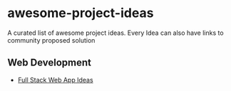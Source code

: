 # awesome-project-ideas
A curated list of awesome project ideas. Every Idea can also have links to community proposed solution

## Web Development

* [Full Stack Web App Ideas](https://github.com/ProfAndreaPollini/awesome-project-ideas/blob/258e3b5fcc2ce35ca14f49653caa103fceb7db66/full-stack-webapp-ideas.md)
